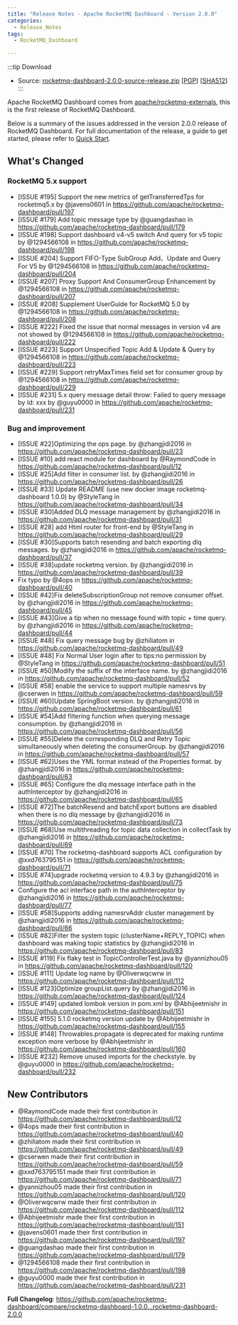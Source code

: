 ```yaml
---
title: "Release Notes - Apache RocketMQ Dashboard - Version 2.0.0"
categories:
  - Release_Notes
tags:
  - RocketMQ_Dashboard

---
```

:::tip Download
* Source: [rocketmq-dashboard-2.0.0-source-release.zip](https://dist.apache.org/repos/dist/release/rocketmq/rocketmq-dashboard/2.0.0/rocketmq-dashboard-2.0.0-source-release.zip) [[PGP](https://dist.apache.org/repos/dist/release/rocketmq/rocketmq-dashboard/2.0.0/rocketmq-dashboard-2.0.0-source-release.zip.asc)] [[SHA512](https://dist.apache.org/repos/dist/release/rocketmq/rocketmq-dashboard/2.0.0/rocketmq-dashboard-2.0.0-source-release.zip.sha512)]
  :::
<!--truncate-->
Apache RocketMQ Dashboard comes from [apache/rocketmq-externals](https://github.com/apache/rocketmq-externals), this is the first release of RocketMQ Dashboard.

Below is a summary of the issues addressed in the version 2.0.0 release of RocketMQ Dashboard. For full documentation of the release, a guide to get started, please refer to [Quick Start](https://github.com/apache/rocketmq-dashboard).

## What's Changed

### RocketMQ 5.x support
* [ISSUE #195] Support the new metrics of getTransferredTps for rocketmq5.x by @javens0601 in https://github.com/apache/rocketmq-dashboard/pull/197
* [ISSUE #179] Add topic message type by @guangdashao in https://github.com/apache/rocketmq-dashboard/pull/179
* [ISSUE #198] Support dashboard v4-v5 switch And query for v5 topic by @1294566108 in https://github.com/apache/rocketmq-dashboard/pull/198
* [ISSUE #204] Support FIFO-Type SubGroup Add、Update and Query For V5 by @1294566108 in https://github.com/apache/rocketmq-dashboard/pull/204
* [ISSUE #207] Proxy Support And ConsumerGroup Enhancement by @1294566108 in https://github.com/apache/rocketmq-dashboard/pull/207
* [ISSUE #208] Supplement UserGuide for RocketMQ 5.0 by @1294566108 in https://github.com/apache/rocketmq-dashboard/pull/208
* [ISSUE #222] Fixed the issue that normal messages in version v4 are not showed by @1294566108 in https://github.com/apache/rocketmq-dashboard/pull/222
* [ISSUE #223] Support Unspecified Topic Add & Update & Query by @1294566108 in https://github.com/apache/rocketmq-dashboard/pull/223
* [ISSUE #229] Support retryMaxTimes field set for consumer group by @1294566108 in https://github.com/apache/rocketmq-dashboard/pull/229
* [ISSUE #231] 5.x query message detail throw: Failed to query message by Id: xxx by @guyu0000 in https://github.com/apache/rocketmq-dashboard/pull/231

### Bug and improvement
* [ISSUE #22]Optimizing the ops page. by @zhangjidi2016 in https://github.com/apache/rocketmq-dashboard/pull/23
* [ISSUE #10] add react module for dashboard by @RaymondCode in https://github.com/apache/rocketmq-dashboard/pull/12
* [ISSUE #25]Add filter in consumer list. by @zhangjidi2016 in https://github.com/apache/rocketmq-dashboard/pull/26
* [ISSUE #33] Update README (use new docker image rocketmq-dashboard 1.0.0) by @StyleTang in https://github.com/apache/rocketmq-dashboard/pull/34
* [ISSUE #30]Added DLQ message management by @zhangjidi2016 in https://github.com/apache/rocketmq-dashboard/pull/31
* [ISSUE #28] add Html router for front-end by @StyleTang in https://github.com/apache/rocketmq-dashboard/pull/29
* [ISSUE #30]Supports batch resending and batch exporting dlq messages. by @zhangjidi2016 in https://github.com/apache/rocketmq-dashboard/pull/37
* [ISSUE #38]update rocketmq version. by @zhangjidi2016 in https://github.com/apache/rocketmq-dashboard/pull/39
* Fix typo by @4ops in https://github.com/apache/rocketmq-dashboard/pull/40
* [ISSUE #42]Fix deleteSubscriptionGroup not remove consumer offset. by @zhangjidi2016 in https://github.com/apache/rocketmq-dashboard/pull/45
* [ISSUE #43]Give a tip when no message found with topic + time query. by @zhangjidi2016 in https://github.com/apache/rocketmq-dashboard/pull/44
* [ISSUE #48] Fix query message bug by @zhiliatom in https://github.com/apache/rocketmq-dashboard/pull/49
* [ISSUE #48] Fix Normal User login after to tips:no permission by @StyleTang in https://github.com/apache/rocketmq-dashboard/pull/51
* [ISSUE #50]Modify the suffix of the interface name. by @zhangjidi2016 in https://github.com/apache/rocketmq-dashboard/pull/52
* [ISSUE #58] enable the service to support multiple namesrvs by @cserwen in https://github.com/apache/rocketmq-dashboard/pull/59
* [ISSUE #60]Update SpringBoot version. by @zhangjidi2016 in https://github.com/apache/rocketmq-dashboard/pull/61
* [ISSUE #54]Add filtering function when querying message consumption. by @zhangjidi2016 in https://github.com/apache/rocketmq-dashboard/pull/56
* [ISSUE #55]Delete the corresponding DLQ and Retry Topic simultaneously when deleting the consumerGroup. by @zhangjidi2016 in https://github.com/apache/rocketmq-dashboard/pull/57
* [ISSUE #62]Uses the YML format instead of the Properties format. by @zhangjidi2016 in https://github.com/apache/rocketmq-dashboard/pull/63
* [ISSUE #65] Configure the dlq message interface path in the authInterceptor by @zhangjidi2016 in https://github.com/apache/rocketmq-dashboard/pull/65
* [ISSUE #72]The batchResend and batchExport buttons are disabled when there is no dlq message by @zhangjidi2016 in https://github.com/apache/rocketmq-dashboard/pull/73
* [ISSUE #68]Use multithreading for topic data collection in collectTask by @zhangjidi2016 in https://github.com/apache/rocketmq-dashboard/pull/69
* [ISSUE #70] The rocketmq-dashboard supports ACL configuration by @xxd763795151 in https://github.com/apache/rocketmq-dashboard/pull/71
* [ISSUE #74]upgrade rocketmq version to 4.9.3 by @zhangjidi2016 in https://github.com/apache/rocketmq-dashboard/pull/75
* Configure the acl interface path in the authInterceptor by @zhangjidi2016 in https://github.com/apache/rocketmq-dashboard/pull/77
* [ISSUE #58]Supports adding namesrvAddr cluster management by @zhangjidi2016 in https://github.com/apache/rocketmq-dashboard/pull/66
* [ISSUE #82]Filter the system topic (clusterName+REPLY_TOPIC) when dashboard was making topic statistics by @zhangjidi2016 in https://github.com/apache/rocketmq-dashboard/pull/83
* [ISSUE #119] Fix flaky test in TopicControllerTest.java by @yannizhou05 in https://github.com/apache/rocketmq-dashboard/pull/120
* [ISSUE #111] Update log name by @Oliverwqcwrw in https://github.com/apache/rocketmq-dashboard/pull/112
* [ISSUE #123]Optimize groupList.query by @zhangjidi2016 in https://github.com/apache/rocketmq-dashboard/pull/124
* [ISSUE #149] updated lombok version in pom.xml by @Abhijeetmishr in https://github.com/apache/rocketmq-dashboard/pull/151
* [ISSUE #155] 5.1.0 rocketmq version update by @Abhijeetmishr in https://github.com/apache/rocketmq-dashboard/pull/155
* [ISSUE #148] Throwables.propagate is deprecated for making runtime exception more verbose by @Abhijeetmishr in https://github.com/apache/rocketmq-dashboard/pull/160
* [ISSUE #232] Remove unused imports for the checkstyle. by @guyu0000 in https://github.com/apache/rocketmq-dashboard/pull/232


## New Contributors
* @RaymondCode made their first contribution in https://github.com/apache/rocketmq-dashboard/pull/12
* @4ops made their first contribution in https://github.com/apache/rocketmq-dashboard/pull/40
* @zhiliatom made their first contribution in https://github.com/apache/rocketmq-dashboard/pull/49
* @cserwen made their first contribution in https://github.com/apache/rocketmq-dashboard/pull/59
* @xxd763795151 made their first contribution in https://github.com/apache/rocketmq-dashboard/pull/71
* @yannizhou05 made their first contribution in https://github.com/apache/rocketmq-dashboard/pull/120
* @Oliverwqcwrw made their first contribution in https://github.com/apache/rocketmq-dashboard/pull/112
* @Abhijeetmishr made their first contribution in https://github.com/apache/rocketmq-dashboard/pull/151
* @javens0601 made their first contribution in https://github.com/apache/rocketmq-dashboard/pull/197
* @guangdashao made their first contribution in https://github.com/apache/rocketmq-dashboard/pull/179
* @1294566108 made their first contribution in https://github.com/apache/rocketmq-dashboard/pull/198
* @guyu0000 made their first contribution in https://github.com/apache/rocketmq-dashboard/pull/231

**Full Changelog**: https://github.com/apache/rocketmq-dashboard/compare/rocketmq-dashboard-1.0.0...rocketmq-dashboard-2.0.0
